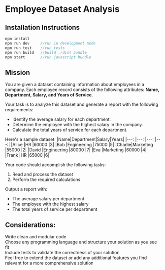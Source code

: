 # Employee Dataset Analysis

## Installation Instructions

```JavaScript
npm install
npm run dev     //run in development mode
npm run test    //run tests
npm run build   //build ./dist bundle
npm start       //run javascript bundle
```
## Mission

You are given a dataset containing information about employees in a company. Each employee record consists of the following attributes: **Name, Department, Salary, and Years of Service**.

Your task is to analyze this dataset and generate a report with the following requirements:
- Identify the average salary for each department.
- Determine the employee with the highest salary in the company.
- Calculate the total years of service for each department.

Here's a sample dataset:
|Name|Department|Salary|Years|
|---:   |---:           |---:   |---:|
|Alice  |HR             |60000  |3|
|Bob	|Engineering	|75000	|5|
|Charlie|Marketing	    |55000	|2|
|David	|Engineering	|80000	|7|
|Eva	|Marketing	    |60000	|4|
|Frank	|HR	            |65000  |6|


Your code should accomplish the following tasks:
1. Read and process the dataset
2. Perform the required calculations

Output a report with:
- The average salary per department
- The employee with the highest salary
- The total years of service per department

## Considerations:
Write clean and modular code\
Choose any programming language and structure your solution as you see fit\
Include tests to validate the correctness of your solution\
Feel free to extend the dataset or add any additional features you find relevant for a more comprehensive solution
